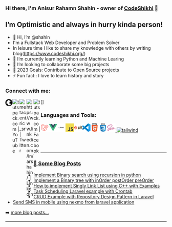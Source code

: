 ### Hi there, I'm Anisur Rahamn Shahin - owner of [CodeShikhi](https://www.codeshikhi.org/) 👋

## I’m Optimistic and always in hurry kinda person!

- 🔭 Hi, I’m @shahin
- I'm a Fullstack Web Developer and Problem Solver
- In leisure time I like to share my knowledge with others by writing blog(https://www.codeshikhi.org/)
- 🌱 I’m currently learning Python and Machine Learing
- 👯 I’m looking to collaborate some big projects
- 🥅 2023 Goals: Contribute to Open Source projects
- ⚡ Fun fact:: I love to learn history and story

### Connect with me:

[<img align="left" alt="tutspack.com" width="22px" src="https://raw.githubusercontent.com/iconic/open-iconic/master/svg/globe.svg" />][website]
[<img align="left" alt="tutspack.com | YouTube" width="22px" src="https://cdn.jsdelivr.net/npm/simple-icons@v3/icons/youtube.svg" />][youtube]
[<img align="left" alt="metacentric_sr | Twitter" width="22px" src="https://cdn.jsdelivr.net/npm/simple-icons@v3/icons/twitter.svg" />][twitter]
[<img align="left" alt="https://www.linkedin.com/in/arshahin/ | LinkedIn" width="22px" src="https://cdn.jsdelivr.net/npm/simple-icons@v3/icons/linkedin.svg" />][linkedin]
[<img align="left" alt="tutspack.com | Facebook" width="22px" src="https://cdn.jsdelivr.net/npm/simple-icons@v3/icons/facebook.svg" />]
<br />

### Languages and Tools:

[<img align="left" alt="laravel" width="26px" src="https://raw.githubusercontent.com/github/explore/80688e429a7d4ef2fca1e82350fe8e3517d3494d/topics/laravel/laravel.png" />][laravel]
[<img align="left" alt="vue" width="26px" src="https://raw.githubusercontent.com/github/explore/80688e429a7d4ef2fca1e82350fe8e3517d3494d/topics/vue/vue.png" />][vue]

[<img align="left" alt="react" width="26px" src="https://raw.githubusercontent.com/github/explore/80688e429a7d4ef2fca1e82350fe8e3517d3494d/topics/jquery/jquery.png" />][jquery]
[<img align="left" alt="javascript" width="26px" src="https://raw.githubusercontent.com/github/explore/80688e429a7d4ef2fca1e82350fe8e3517d3494d/topics/javascript/javascript.png" />][javascript]

[<img align="left" alt="git" width="26px" src="https://raw.githubusercontent.com/github/explore/80688e429a7d4ef2fca1e82350fe8e3517d3494d/topics/git/git.png" />][git]
[<img align="left" alt="Visual Studio Code" width="26px" src="https://raw.githubusercontent.com/github/explore/80688e429a7d4ef2fca1e82350fe8e3517d3494d/topics/visual-studio-code/visual-studio-code.png" />][javascript]
[<img align="left" alt="HTML5" width="26px" src="https://raw.githubusercontent.com/github/explore/80688e429a7d4ef2fca1e82350fe8e3517d3494d/topics/html/html.png" />][javascript]
[<img align="left" alt="CSS3" width="26px" src="https://raw.githubusercontent.com/github/explore/80688e429a7d4ef2fca1e82350fe8e3517d3494d/topics/css/css.png" />][javascript]
<a href="https://sass-lang.com" target="_blank"> <img src="https://raw.githubusercontent.com/devicons/devicon/master/icons/sass/sass-original.svg" alt="sass" width="26px"/> </a> <a href="https://tailwindcss.com/" target="_blank"> <img src="https://www.vectorlogo.zone/logos/tailwindcss/tailwindcss-icon.svg" alt="tailwind" width="26px"/>

<br />
<br />

---

### 📕 Some Blog Posts

<!-- BLOG-POST-LIST:START -->
- [Implement Binary search using recursion in python](https://www.codeshikhi.org/algorithom/implement-binary-search-using-recursion-in-python)
- [Implement a Binary tree with inOrder postOrder preOrder](https://www.codeshikhi.org/data-structure/implement-a-binary-tree-with-inorder-postorder-preorder)
- [How to implement Singly Link List using C++ with Examples](https://codeshikhi.com/how-to-implement-singly-link-list-using-c-with-examples/)
- [Task Scheduling Laravel example with Crontab](https://codeshikhi.com/task-scheduling-laravel-example-with-crontab/)
- [CRUD Example with Repository Design Pattern in Laravel](https://codeshikhi.com/crud-example-with-repository-design-pattern-in-laravel/)
- [Send SMS in mobile using nexmo from laravel application](https://codeshikhi.com/send-sms-in-mobile-using-nexmo-from-laravel-application/)
<!-- BLOG-POST-LIST:END -->

➡️ [more blog posts...](https://codeshikhi.org/)

---

<!-- <details>
  <summary>:zap: GitHub Stats</summary>

  <img align="left" alt="techmahedy's GitHub Stats" src="https://github-readme-stats-codestackr.vercel.app/api?username=techmahedy&show_icons=true&hide_border=true" />

</details> --->

[website]: https://www.codeshikhi.org/
[youtube]: https://www.youtube.com/channel/UCYxtDC_GVan9l1NFNthS3aQ
[twitter]: https://twitter.com/Shahin85080084
[linkedin]: https://www.linkedin.com/in/anisur-rahman-shahin-31295b186/
[laravel]: https://www.codeshikhi.org/category/laravel
[vue]: https://www.codeshikhi.org/category/java-script
[react]: https://www.codeshikhi.org/category/java-script
[jquery]: https://www.codeshikhi.org/category/java-script
[javascript]: https://www.codeshikhi.org/category/java-script/
[git]: https://www.codeshikhi.org/category/java-script
[linux]: https://www.codeshikhi.org/category/java-script
